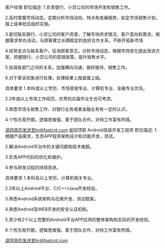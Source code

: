 客户经理
职位描述:
1.负责银行、小贷公司的市场开发和销售工作。

2.及时掌握市场动态，定期分析市场动向、特点和发展趋势，拟定市场销售计划，报上级审批后组织实施。

3.密切联系银行、小贷公司的客户资源，了解市场供求情况、客户意向和需求。根据需求举办活动，与顾客建立长期稳定的良好合作关系，不断开拓新市场

4.经常走访与联系客户，征询顾客意见，分析市场动态，根据市场变化提出改进方案，把握银行、小贷公司的营销政策，提升销售水平。

5.协调各部门之间的关系，加强横向沟通，做好接待、销售工作。

6.对于客诉现象进行处理，处理结果上报直属上级。

具体要求
1.本科或以上学历、市场营销专业、计算机专业、金融专业优先。

2.3年或以上市场工作经历，优秀的应届毕业生也可考虑。

3.熟悉市场与销售工作、对银行业务或者金融业务有一定的认识。

4.个性乐观开朗，逻辑思维强，善于团队合作，对待工作富有热情。

请将简历发送至hr@fastcnt.com
返回顶部
Android高级开发工程师
职位描述:
1.根据产品需求，负责APP程序架构设计和功能开发，测试。

2.解决Android平台中的关键问题和技术难题。

3.负责APP代码的优化和维护。

4.参与研发过程的持续改进。

具体要求
1.本科及以上学历，计算机相关专业。

2.3年以上Android平台、C/C++/Java开发经验。

3.熟悉Android系统架构与应用开发、测试框架。

4.熟悉Android及WEB开发的安全认证机制。

5.至少有2个以上完整的Android平台APP应用的整体架构和实际的开发经验。

6.个性乐观开朗，逻辑思维强，善于团队合作，对待工作富有热情。

请将简历发送至hr@fastcnt.com